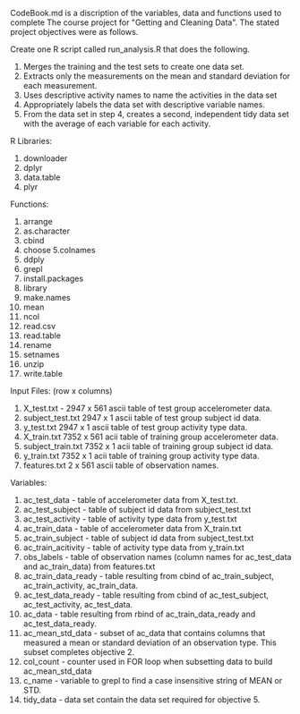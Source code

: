 CodeBook.md is a discription of the variables, data and functions used to complete The course project for "Getting and Cleaning Data". The stated project objectives were as follows.

Create one R script called run_analysis.R that does the following. 

1. Merges the training and the test sets to create one data set.
2. Extracts only the measurements on the mean and standard deviation for each measurement. 
3. Uses descriptive activity names to name the activities in the data set
4. Appropriately labels the data set with descriptive variable names. 
5. From the data set in step 4, creates a second, independent tidy data set with the average of each variable for each
   activity.

R Libraries:

1. downloader
2. dplyr
3. data.table
4. plyr

Functions:

1. arrange
2. as.character
3. cbind
4. choose
5.colnames
6. ddply
7. grepl
8. install.packages
9. library
10. make.names
11. mean
12. ncol
13. read.csv
14. read.table
15. rename
16. setnames
17. unzip
18. write.table

Input Files: (row x columns)

1. X_test.txt - 2947 x 561 ascii table of test group accelerometer data.
2. subject_test.txt 2947 x 1 ascii table of test group subject id data.
3. y_test.txt 2947 x 1 ascii table of test group activity type data.
4. X_train.txt 7352 x 561 acii table of training group accelerometer data.
5. subject_train.txt 7352 x 1 acii table of training group subject id data.
6. y_train.txt 7352 x 1 acii table of training group activity type data.
7. features.txt 2 x 561 ascii table of observation names.

Variables:

1. ac_test_data - table of accelerometer data from  X_test.txt. 
2. ac_test_subject - table of subject id data from subject_test.txt
3. ac_test_activity - table of activity type data from y_test.txt
4. ac_train_data - table of accelerometer data from X_train.txt
5. ac_train_subject - table of subject id data from subject_test.txt
6. ac_train_acitivity - table of activity type data from y_train.txt
7. obs_labels - table of observation names (column names for ac_test_data and ac_train_data) from features.txt
8. ac_train_data_ready - table resulting from cbind of ac_train_subject, ac_train_activity, ac_train_data.
9. ac_test_data_ready - table resulting from cbind of ac_test_subject, ac_test_activity, ac_test_data.
10. ac_data - table resulting from rbind of ac_train_data_ready and ac_test_data_ready.
11. ac_mean_std_data - subset of ac_data that contains columns that measured a mean or standard deviation of an observation type. This subset completes objective 2.
12. col_count - counter used in FOR loop when subsetting data to build ac_mean_std_data
13. c_name - variable to grepl to find a case insensitive string of MEAN or STD.
14. tidy_data - data set contain the data set required for objective 5.

